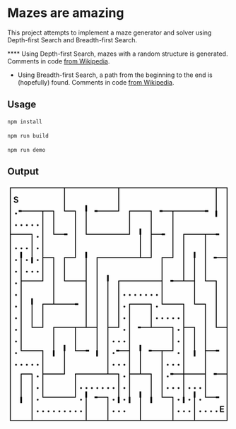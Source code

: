 # Mazes are amazing

This project attempts to implement a maze generator and solver using Depth-first Search
and Breadth-first Search.

**** Using Depth-first Search, mazes with a random structure is generated.
Comments in code [from Wikipedia](https://en.wikipedia.org/wiki/Depth-first_search).

* Using Breadth-first Search, a path from the beginning to the end is (hopefully) found. Comments in code [from Wikipedia](https://en.wikipedia.org/wiki/Breadth-first_search).

## Usage

```
npm install

npm run build

npm run demo

```

## Output

![](./demo-screenshot.png)


